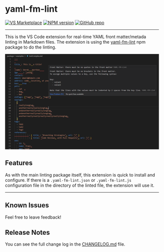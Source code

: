 # yaml-fm-lint

[![VS Marketplace](https://img.shields.io/visual-studio-marketplace/v/leneti.yaml-fm-lint?color=success&label=VS%20Marketplace)](https://marketplace.visualstudio.com/items?itemName=leneti.yaml-fm-lint)
[![NPM version](https://img.shields.io/npm/v/yaml-fm-lint?logo=npm&color=%23CB3837)](https://www.npmjs.com/package/yaml-fm-lint)
[![GitHub repo](https://img.shields.io/badge/GitHub-yaml--fm--lint-%23181717?logo=github)](https://github.com/leneti/yaml-fm-lint)

---

This is the VS Code extension for real-time YAML front matter/metada linting in Markdown files.
The extension is using the [yaml-fm-lint](https://github.com/leneti/yaml-fm-lint) npm package to do the linting.

![Example of poor front matter](images//linter_example.png)

## Features

As with the main linting package itself, this extension is quick to install and configure. If there is a `.yaml-fm-lint.json` or `.yaml-fm-lint.js` configuration file in the directory of the linted file, the extension will use it.

---

## Known Issues

Feel free to leave feedback!

## Release Notes

You can see the full change log in the [CHANGELOG.md](CHANGELOG.md) file.

